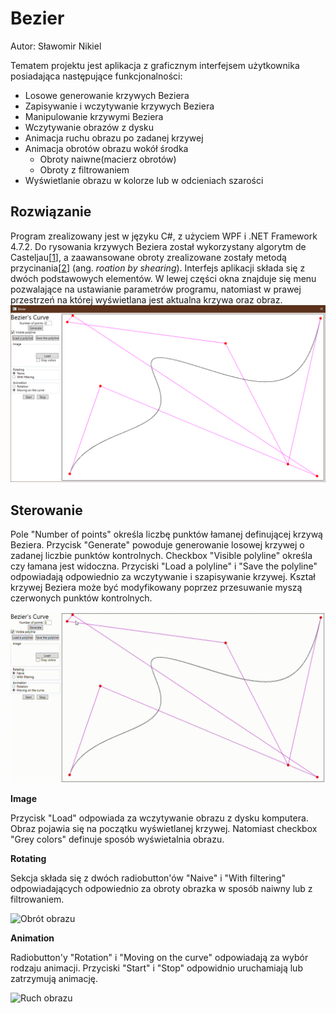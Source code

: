 # Bezier
Autor: Sławomir Nikiel

Tematem projektu jest aplikacja z graficznym interfejsem użytkownika posiadająca następujące funkcjonalności:
* Losowe generowanie krzywych Beziera
* Zapisywanie i wczytywanie krzywych Beziera
* Manipulowanie krzywymi Beziera
* Wczytywanie obrazów z dysku
* Animacja ruchu obrazu po zadanej krzywej
* Animacja obrotów obrazu wokół środka
    * Obroty naiwne(macierz obrotów)
    * Obroty z filtrowaniem
* Wyświetlanie obrazu w kolorze lub w odcieniach szarości

## Rozwiązanie
Program zrealizowany jest w języku C#, z użyciem WPF i .NET Framework 4.7.2. Do rysowania krzywych Beziera został wykorzystany algorytm de Casteljau[[1](https://pl.wikipedia.org/wiki/Algorytm_de_Casteljau)], a zaawansowane obroty zrealizowane zostały metodą przycinania[[2](https://www.ocf.berkeley.edu/~fricke/projects/israel/paeth/rotation_by_shearing.html)] (ang. *roation by shearing*).
Interfejs aplikacji składa się z dwóch podstawowych elementów. W lewej części okna znajduje się menu pozwalające na ustawianie parametrów programu, natomiast w prawej przestrzeń na której wyświetlana jest aktualna krzywa oraz obraz.
![Podstawowy widok programu](./Screenshots/General.png "Podstawowy widok programu")

## Sterowanie
Pole "Number of points" określa liczbę punktów łamanej definującej krzywą Beziera. Przycisk "Generate" powoduje generowanie losowej krzywej o zadanej liczbie punktów kontrolnych. Checkbox "Visible polyline" określa czy łamana jest widoczna. Przyciski "Load a polyline" i "Save the polyline" odpowiadają odpowiednio za wczytywanie i szapisywanie krzywej. Kształ krzywej Beziera może być modyfikowany poprzez przesuwanie myszą czerwonych punktów kontrolnych.

![Modyfikacja krzywej](./Screenshots/BezierModify.gif "Modyfikacja krzywej")

**Image**

Przycisk "Load" odpowiada za wczytywanie obrazu z dysku komputera. Obraz pojawia się na początku wyświetlanej krzywej. Natomiast checkbox "Grey colors" definuje sposób wyświetalnia obrazu.

**Rotating**

Sekcja składa się z dwóch radiobutton'ów "Naive" i "With filtering" odpowiadających odpowiednio za obroty obrazka w sposób naiwny lub z filtrowaniem. 

![Obrót obrazu](./Screenshots/BezierRotate.gif "Obrót obrazu")

**Animation**

Radiobutton'y "Rotation" i "Moving on the curve" odpowiadają za wybór rodzaju animacji. Przyciski "Start" i "Stop" odpowidnio uruchamiają lub zatrzymują animację.

![Ruch obrazu](./Screenshots/BezierMove.gif "Ruch obrazu")

